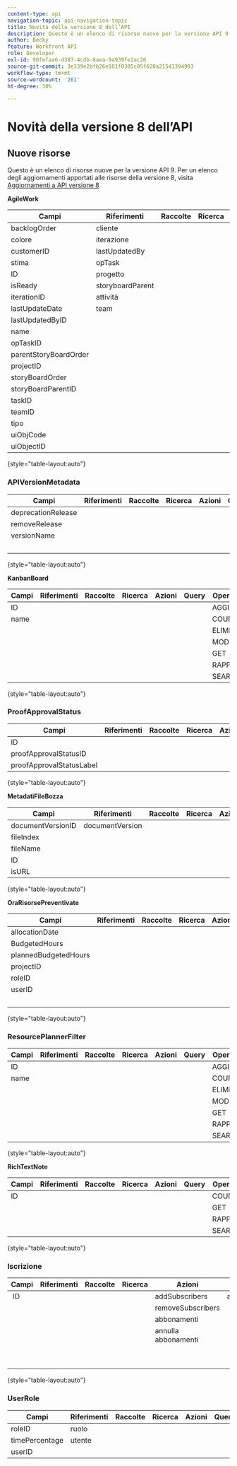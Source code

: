```yaml
---
content-type: api
navigation-topic: api-navigation-topic
title: Novità della versione 8 dell’API
description: Questo è un elenco di risorse nuove per la versione API 9. Per un elenco degli aggiornamenti apportati alle risorse della versione 8, visita Aggiornamenti all’API versione 8
author: Becky
feature: Workfront API
role: Developer
exl-id: 90fefaa6-d387-4cdb-8aea-9a939fe2ac26
source-git-commit: 3e339e2bfb26e101f0305c05f620a21541394993
workflow-type: tm+mt
source-wordcount: '261'
ht-degree: 30%

---
```


# Novità della versione 8 dell’API

## Nuove risorse

Questo è un elenco di risorse nuove per la versione API 9. Per un elenco degli aggiornamenti apportati alle risorse della versione 8, visita [Aggiornamenti a API versione 8](../../wf-api/api/new-api-version-8-updates.md)

**AgileWork**

| Campi | Riferimenti | Raccolte | Ricerca | Azioni | Query | Operazioni |
|---|---|---|---|---|---|---|
| backlogOrder | cliente |   |   | bulkCopy  |   | COPIA |
| colore | iterazione  |   |   |   |   | COUNT |
| customerID | lastUpdatedBy |   |   |   |   | ELIMINA |
| stima | opTask |   |   |   |   | MODIFICA |
| ID | progetto |   |   |   |   | GET  |
| isReady | storyboardParent |   |   |   |   | RAPPORTO |
| iterationID | attività |   |   |   |   | SEARCH |
| lastUpdateDate | team |   |   |   |   |   |
| lastUpdatedByID |   |   |   |   |   |   |
| name |   |   |   |   |   |   |
| opTaskID |   |   |   |   |   |   |
| parentStoryBoardOrder |   |   |   |   |   |   |
| projectID |   |   |   |   |   |   |
| storyBoardOrder |   |   |   |   |   |   |
| storyBoardParentID |   |   |   |   |   |   |
| taskID  |   |   |   |   |   |   |
| teamID |   |   |   |   |   |   |
| tipo |   |   |   |   |   |   |
| uiObjCode |   |   |   |   |   |   |
| uiObjectID |   |   |   |   |   |   |

{style="table-layout:auto"}

### APIVersionMetadata

| Campi | Riferimenti | Raccolte | Ricerca | Azioni | Query | Operazioni |
|---|---|---|---|---|---|---|
| deprecationRelease |   |   |   |   |   | COUNT  |
| removeRelease |   |   |   |   |   | GET |
| versionName |   |   |   |   |   | RAPPORTO |
|   |   |   |   |   |   | SEARCH |

{style="table-layout:auto"}

**KanbanBoard**

| Campi | Riferimenti | Raccolte | Ricerca | Azioni | Query | Operazioni |
|---|---|---|---|---|---|---|
| ID |   |   |   |   |   | AGGIUNGI |
| name |   |   |   |   |   | COUNT |
|   |   |   |   |   |   | ELIMINA |
|   |   |   |   |   |   | MODIFICA |
|   |   |   |   |   |   | GET |
|   |   |   |   |   |   | RAPPORTO |
|   |   |   |   |   |   | SEARCH |

{style="table-layout:auto"}

### ProofApprovalStatus

| Campi | Riferimenti | Raccolte | Ricerca | Azioni | Query | Operazioni |
|---|---|---|---|---|---|---|
| ID |   |   |   |   |   |   |
| proofApprovalStatusID |   |   |   |   |   |   |
| proofApprovalStatusLabel |   |   |   |   |   |   |

{style="table-layout:auto"}

**MetadatiFileBozza**

| Campi | Riferimenti | Raccolte | Ricerca | Azioni | Query | Operazioni |
|---|---|---|---|---|---|---|
| documentVersionID | documentVersion |   |   |   |   |   |
| fileIndex |   |   |   |   |   |   |
| fileName |   |   |   |   |   |   |
| ID |   |   |   |   |   |   |
| isURL |   |   |   |   |   |   |

{style="table-layout:auto"}

**OraRisorsePreventivate**

| Campi | Riferimenti | Raccolte | Ricerca | Azioni | Query | Operazioni |
|---|---|---|---|---|---|---|
| allocationDate |   |   |   |   |   | AGGIUNGI |
| BudgetedHours |   |   |   |   |   | COUNT |
| plannedBudgetedHours |   |   |   |   |   | ELIMINA |
| projectID |   |   |   |   |   | MODIFICA |
| roleID |   |   |   |   |   | GET |
| userID |   |   |   |   |   | RAPPORTO |
|   |   |   |   |   |   | SEARCH |

{style="table-layout:auto"}

### ResourcePlannerFilter

| Campi | Riferimenti | Raccolte | Ricerca | Azioni | Query | Operazioni |
|---|---|---|---|---|---|---|
| ID |   |   |   |   |   | AGGIUNGI |
| name |   |   |   |   |   | COUNT |
|   |   |   |   |   |   | ELIMINA |
|   |   |   |   |   |   | MODIFICA |
|   |   |   |   |   |   | GET |
|   |   |   |   |   |   | RAPPORTO |
|   |   |   |   |   |   | SEARCH |

{style="table-layout:auto"}

**RichTextNote**

| Campi | Riferimenti | Raccolte | Ricerca | Azioni | Query | Operazioni |
|---|---|---|---|---|---|---|
| ID |   |   |   |   |   | COUNT |
|   |   |   |   |   |   | GET |
|   |   |   |   |   |   | RAPPORTO |
|   |   |   |   |   |   | SEARCH |

{style="table-layout:auto"}

### Iscrizione

| Campi | Riferimenti | Raccolte | Ricerca | Azioni | Query | Operazioni |
|---|---|---|---|---|---|---|
|  ID |   |   |   | addSubscribers | abbonati | AGGIUNGI |
|   |   |   |   | removeSubscribers |   | COUNT  |
|   |   |   |   | abbonamenti |   | ELIMINA |
|   |   |   |   | annulla abbonamenti |   | GET |
|   |   |   |   |   |   | RAPPORTO |
|   |   |   |   |   |   | SEARCH |

{style="table-layout:auto"}

### UserRole

| Campi | Riferimenti | Raccolte | Ricerca | Azioni | Query | Operazioni |
|---|---|---|---|---|---|---|
| roleID | ruolo |   |   |   |   |   |
| timePercentage | utente |   |   |   |   |   |
| userID |   |   |   |   |   |   |
